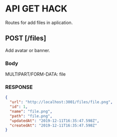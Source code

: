 # API GET HACK

Routes for add files in aplication.

## POST [/files]

Add avatar or banner.

### Body

MULTIPART/FORM-DATA: file

### RESPONSE

```json
{
  "url": "http://localhost:3001/files/file.png",
  "id": 1,
  "name": "file.png",
  "path": "file.png",
  "updatedAt": "2019-12-11T16:35:47.598Z",
  "createdAt": "2019-12-11T16:35:47.598Z"
}
```
